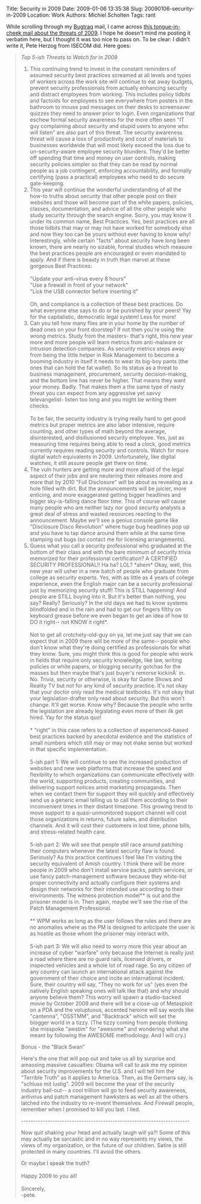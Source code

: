 Title: Security in 2009
Date: 2009-01-06 13:35:38
Slug: 20090106-security-in-2009
Location: Work
Authors: Michiel Scholten
Tags: rant

<p>While scrolling through my <a href="http://www.securityfocus.com/archive/1">Bugtraq</a> mail, I came across <a href="http://www.securityfocus.com/archive/1/499738/30/0/threaded">this tongue-in-cheek mail about the threats of 2009</a>. I hope he doesn't mind me posting it verbatim here, but I thought it was too nice to pass on. To be clear: I didn't write it, Pete Herzog from ISECOM did. Here goes:</p>

<blockquote>
<p><em>Top 5-ish Threats to Watch for in 2009</em></p>

<ol>
<li>This continuing trend to invest in the constant reminders of
assumed security best practices screamed at all levels and types of
workers across the work site will continue to eat away budgets,
prevent security professionals from actually enhancing security and
distract employees from working. This includes policy tidbits and
factoids for employees to see everywhere from posters in the bathroom
to mouse pad messages on their desks to screensaver quizzes they need
to answer prior to login. Even organizations that eschew formal
security awareness for the more often seen "IT guy complaining about
security and stupid users to anyone who will listen" are also part of
this threat. The security awareness threat will cause a loss of
productivity and cost of materials to businesses worldwide that will
most likely exceed the loss due to un-security-aware employee security
blunders. They'd be better off spending that time and money on user
controls, making security policies simpler so that they can be read by
normal people as a job contingent, enforcing accountability, and
formally certifying (pass a practical) employees who need to do secure
gate-keeping.</li>

<li>This year will continue the wonderful understanding of all the
how-to truths about security that other people post on their websites
and those will become part of the white papers, policies, classes,
documentation, and advice of all the other people who study security
through the search engine. Sorry, you may know it under its common
name, Best Practices. Yes, best practices are all those tidbits that
may or may not have worked for somebody else and now they too can be
yours without ever having to know why! Interestingly, while certain
"facts" about security have long been known, there are nearly no
sizable, formal studies which measure the best practices people are
encouraged or even mandated to apply. And if there is beauty in truth
than marvel at these gorgeous Best Practices:<br />
<br />
"Update your anti-virus every 8 hours"<br />
"Use a firewall in front of your network"<br />
"Lick the USB connector before inserting it"<br />
<br />
Oh, and compliance is a collection of these best practices. Do what
everyone else says to do or be punished by your peers! Yay for the
capitalistic, democratic legal system! Less for more!</li>

<li>Can you tell how many flies are in your home by the number of dead
ones on your front doorstep? If not then you're using the wrong
metrics. Study from the masters- that's right, this new year more and
more people will learn metrics from anti-malware or intrusion
detection companies. As security metrics steps away from being the
little helper in Risk Management to become a booming industry in
itself it needs to wear its big-boy pants (the ones that can hold the
fat wallet). So its status as a threat to business management,
procurement, security decision-making, and the bottom line has never
be higher. That means they want your money. Badly. That makes them a
the same type of nasty threat you can expect from any aggressive yet
savvy televangelist- listen too long and you might be writing them checks.<br />
<br />
To be fair, the security industry is trying really hard to get good
metrics but proper metrics are also labor intensive, require counting,
and other types of math beyond the average, disinterested, and
disillusioned security employee. Yes, just as measuring time requires
being able to read a clock, good metrics currently requires reading
security and controls. Watch for more digital watch equivalents in
2009. Unfortunately, like digital watches, it still assure people get
there on time.</li>

<li>The vuln hunters are getting more and more afraid of the legal
aspect of their jobs and are neutering their releases more and more
that by 2010 "Full Disclosure" will be about as revealing as a hole
filled with dirt. But the announcements will be juicier, more
enticing, and more exaggerated getting bigger headlines and bigger
sky-is-falling dance floor time. This of course will cause many people
who are neither lazy nor good security analysts a great deal of stress
and wasted resources reacting to the announcement. Maybe we'll see a
genius console game like "Disclosure Disco Revolution" where huge bug
headlines pop up and you have to tap dance around them while at the
same time stamping out bugs (so contact me for licensing arrangements).</li>

<li>Guess what you call a security professional who graduated at the
bottom of their class and with the bare minimum of security trivia
memorized for their professional certification? A CERTIFIED SECURITY
PROFESSIONAL!! Ha ha? LOL? *ahem* Okay, well, this new year will usher
in a new batch of people who graduate from college as security
experts. Yes, with as little as 4 years of college experience, even
the English major can be a security professional just by memorizing
security stuff! This is STILL happening! And people are STILL buying
into it. But it's better than nothing, you say? Really? Seriously? In
the old days we had to know systems blindfolded and in the rain and
had to get our fingers filthy on keyboard grease before we even began
to get an idea of how to DO it right-- not KNOW it right*.<br />
<br />
Not to get all crotchety-old-guy on ya, let me just say that we can
expect that in 2009 there will be more of the same-- people who don't
know what they're doing certified as professionals for what they know.
Sure, you might think this is good for people who work in fields that
require only security knowledge, like law, writing policies or white
papers, or blogging security gotchas for the masses but then maybe
that's just buyer's remorse kickinÂ´ in. No. Trivia, security or
otherwise, is okay for Game Shows and Reality TV but not for any kind
of security practice. It's not okay that your doctor only read the
medical textbooks. It's not okay that your legislation-drafter only
read about security. But this won't change. It'll get worse. Know why?
Because the people who write the legislation are already legislating
even more of their ilk get hired. Yay for the status quo!<br />
<br />
* "right" in this case refers to a collection of experienced-based
best practices backed by anecdotal evidence and the statistics of
small numbers which still may or may not make sense but worked in that
specific implementation.<br />
<br />
5-ish part 1: We will continue to see the increased production of
websites and new web platforms that increase the speed and flexibility
to which organizations can communicate effectively with the world,
supporting products, creating communities, and delivering support
notices amid marketing propaganda. Then when we contact them for
support they will quickly and effectively send us a generic email
telling us to call them according to their inconvenient times in their
distant timezone. This growing trend to move support to a
quasi-unmonitored support channel will cost those organizations in
returns, future sales, and distribution channels. And it will cost
their customers in lost time, phone bills, and stress-related health care.<br />
<br />
5-ish part 2: We will see that people still race around patching their
computers whenever the latest security flaw is found. Seriously? As
this practice continues I feel like I'm visiting the security
equivalent of Amish country. I think there will be more people in 2009
who don't install service packs, patch services, or use fancy
patch-management software because they white-list proper connectivity
and actually configure their systems and design their networks for
their intended use according to their environments. The witness
protection model** is out and the prisoner model is in. Then again,
maybe we'll see the rise of the Patch Management Professional.<br />
<br />
** WPM works as long as the user follows the rules and there are no
anomalies where as the PM is designed to anticipate the user is as
hostile as those whom the prisoner may interact with.<br />
<br />
5-ish part 3: We will also need to worry more this year about an
increase of cyber "warfare" only because the Internet is really just a
road where there are no guard rails, licensed drivers, or inspected
vehicles and a whole lot of road rage. So any citizen of any country
can launch an international attack against the government of their
choice and incite an international incident. Sure, their country will
say, "They no work for us" (yes even the natively English speaking
ones will talk like that) and why should anyone believe them? This
worry will spawn a studio-backed movie by October 2009 and there will
be a close-up of Metasploit on a PDA and the voluptuous, accented
heroine will say words like "cantenna", "OSSTMM", and "Backtrack"
which will set the blogger world in a tizzy. (The tizzy coming from
people thinking she misspoke "awstim" for "awesome" and wondering what
she meant by following the AWESOME methodology. And I will cry.)</li>
</ol>

<p>Bonus - the "Black Swan"</p>

<p>Here's the one that will pop out and take us all by surprise and
amassing massive casualties: Obama will call to ask me my opinion
about security improvements for the U.S. and I will tell him the
"Terrible Truth" as it applies to America. Then, as the Germans say,
is "schluss mit lustig". 2009 will become the year of the security
industry bail-out-- a cool trillion will go to feed security
awareness, antivirus and patch management hawksters as well as all the
others latched into the industry to re-invent themselves. And Firewall
people, remember when I promised to kill you last. I lied.</p>

<p>----------------------------------------------------------------------</p>

<p>Now quit shaking your head and actually laugh will ya?! Some of this
may actually be sarcastic and in no way represents my views, the views
of my organization, or the future of our children. Satire is still
protected in many countries. I'll avoid the others.</p>

Or maybe I speak the truth?<br />
<br />
Happy 2009 to you all!<br />
<br />
Sincerely,<br />
-pete.<br />
</blockquote>